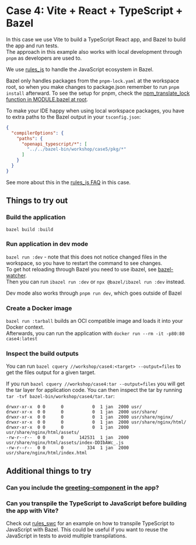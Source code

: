 # Case 4: Vite + React + TypeScript + Bazel

In this case we use Vite to build a TypeScript React app, and Bazel to build the app and run tests.  
The approach in this example also works with local development through `pnpm` as developers are used to.

We use [rules_js](https://github.com/aspect-build/rules_js) to handle the JavaScript ecosystem in Bazel.

Bazel only handles packages from the `pnpm-lock.yaml` at the workspace root, so when you make changes to package.json remember to run `pnpm install` afterward.
To see the setup for pnpm, check the [npm_translate_lock function in MODULE.bazel at root](../../MODULE.bazel). 

To make your IDE happy when using local workspace packages, you have to extra paths to the Bazel output in your `tsconfig.json`:

```json
{
  "compilerOptions": {
    "paths": {
      "openapi_typescript/*": [
        "../../bazel-bin/workshop/case5/pkg/*"
      ]
    }
  }
}
```

See more about this in the [rules_js FAQ](https://github.com/aspect-build/rules_js/blob/main/docs/faq.md#making-the-editor-happy) in this case.

## Things to try out

### Build the application
`bazel build :build`

### Run application in dev mode
`bazel run :dev` - note that this does not notice changed files in the workspace, so you have to restart the command to see changes.  
To get hot reloading through Bazel you need to use ibazel, see [bazel-watcher](https://github.com/bazelbuild/bazel-watcher).  
Then you can run `ibazel run :dev` or `npx @bazel/ibazel run :dev` instead.

Dev mode also works through `pnpm run dev`, which goes outside of Bazel

### Create a Docker image
`bazel run :tarball` builds an OCI compatible image and loads it into your Docker context.  
Afterwards, you can run the application with `docker run --rm -it -p80:80 case4:latest`

### Inspect the build outputs
You can run `bazel cquery //workshop/case4:<target> --output=files` to get the files output for a given target.

If you run `bazel cquery //workshop/case4:tar --output=files` you will get the tar layer for application code. You can then inspect the tar by running `tar -tvf bazel-bin/workshop/case4/tar.tar`:
```shell
drwxr-xr-x  0 0      0           0  1 jan  2000 usr/
drwxr-xr-x  0 0      0           0  1 jan  2000 usr/share/
drwxr-xr-x  0 0      0           0  1 jan  2000 usr/share/nginx/
drwxr-xr-x  0 0      0           0  1 jan  2000 usr/share/nginx/html/
drwxr-xr-x  0 0      0           0  1 jan  2000 usr/share/nginx/html/assets/
-rw-r--r--  0 0      0      142531  1 jan  2000 usr/share/nginx/html/assets/index-DDIbAWc_.js
-rw-r--r--  0 0      0         334  1 jan  2000 usr/share/nginx/html/index.html
```

## Additional things to try

### Can you include the [greeting-component](../../teams/libs/frontend/greeting-component/package.json) in the app?

### Can you transpile the TypeScript to JavaScript before building the app with Vite?
Check out [rules_swc](https://github.com/aspect-build/rules_swc) for an example on how to transpile TypeScript to JavaScript with Bazel.
This could be useful if you want to reuse the JavaScript in tests to avoid multiple transpilations.
